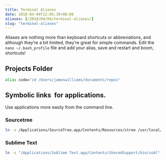```yaml
---
title: Terminal Aliases
date: 2018-04-04T12:05:30+00:00
aliases: [/2018/04/04/terminal-aliases/]
slug: "terminal-aliases"
---
```


Aliases are nothing more than keyboard shortcuts or abbreviations, and although they’re a bit limited, they’re great for simple commands. Edit the `nano ~/.bash_profile` file and add your alias, save and restart and boom, shortcuts!<!--more-->

## Projects Folder

```bash
alias code="cd /Users/jameswilliams/documents/repos"
```

## Symbolic links  for applications.

Use applications more easily from the command line.

### Sourcetree

```bash
ln -s /Applications/SourceTree.app/Contents/Resources/stree /usr/local/bin/
```

### Sublime Text

```bash
ln -s "/Applications/Sublime Text.app/Contents/SharedSupport/bin/subl" /usr/local/bin/subl
```
